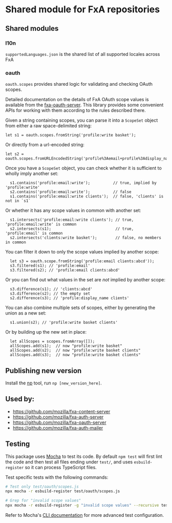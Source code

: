 # Shared module for FxA repositories

## Shared modules

### l10n

`supportedLanguages.json` is the shared list of all supported locales across FxA

### oauth

`oauth.scopes` provides shared logic for validating and checking OAuth scopes.

Detailed documentation on the details of FxA OAuth scope values
is available from the [fxa-oauth-server](https://github.com/mozilla/fxa/blob/main/packages/fxa-auth-server/docs/oauth/scopes.md).
This library provides some convenient APIs for working with them
according to the rules described there.

Given a string containing scopes,
you can parse it into a `ScopeSet` object
from either a raw space-delimited string:

```
let s1 = oauth.scopes.fromString('profile:write basket');
```

Or directly from a url-encoded string:

```
let s2 = oauth.scopes.fromURLEncodedString('profile%3Aemail+profile%3Adisplay_name+clients');
```

Once you have a `ScopeSet` object,
you can check whether it
is sufficient to wholly imply another set:

```
  s1.contains('profile:email:write');          // true, implied by 'profile:write'
  s2.contains('profile:email:write');          // false
  s1.contains('profile:email:write clients');  // false, 'clients' is not in `s1`
```

Or whether it has
any scope values in common
with another set:

```
  s1.intersects('profile:email:write clients'); // true, 'profile:email:write' is common
  s2.intersects(s1);                            // true, 'profile:email' is common
  s2.intersects('clients:write basket');        // false, no members in common
```

You can filter it down
to only the scope values
implied by another scope:

```
  let s3 = oauth.scope.fromString('profile:email clients:abcd'));
  s3.filtered(s1); // 'profile:email'
  s3.filtered(s2); // 'profile:email clients:abcd'
```

Or you can find out
what values in the set
are _not_ implied by another scope:

```
  s3.difference(s1); // 'clients:abcd'
  s3.difference(s2); // the empty set
  s2.difference(s3); // 'profile:display_name clients'
```

You can also combine multiple sets of scopes,
either by generating the union as a new set:

```
  s1.union(s2); // 'profile:write basket clients'
```

Or by building up the new set in place:

```
  let allScopes = scopes.fromArray([]);
  allScopes.add(s1);  // now "profile:write basket"
  allScopes.add(s2);  // now "profile:write basket clients"
  allScopes.add(s3);  // now "profile:write basket clients"
```

## Publishing new version

Install the [np](https://github.com/sindresorhus/np) tool, run `np [new_version_here]`.

## Used by:

- https://github.com/mozilla/fxa-content-server
- https://github.com/mozilla/fxa-auth-server
- https://github.com/mozilla/fxa-oauth-server
- https://github.com/mozilla/fxa-auth-mailer

## Testing

This package uses [Mocha](https://mochajs.org/) to test its code. By default `npm test` will first lint the code and then test all files ending under `test/`, and uses `esbuild-register` so it can process TypeScript files.

Test specific tests with the following commands:

```bash
# Test only test/oauth/scopes.js
npx mocha -r esbuild-register test/oauth/scopes.js

# Grep for "invalid scope values"
npx mocha -r esbuild-register -g "invalid scope values" --recursive test
```

Refer to Mocha's [CLI documentation](https://mochajs.org/#command-line-usage) for more advanced test configuration.
